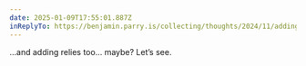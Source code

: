 ```yaml
---
date: 2025-01-09T17:55:01.887Z
inReplyTo: https://benjamin.parry.is/collecting/thoughts/2024/11/adding-events-with-indiekit/
---
```


…and adding relies too… maybe? Let’s see.